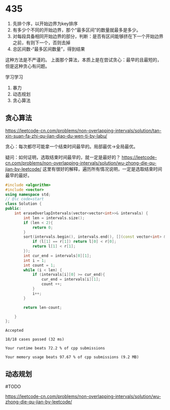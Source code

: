 # 435


1. 先排个序，以开始边界为key排序
2. 有多少个不同的开始边界，那个“最多区间”的数量就最多是多少。
3. 对每段具备相同开始边界的部分，判断：是否有区间能够挤在下一个开始边界之前，有则下一个，否则去掉
4. 总区间数-“最多区间数量”，得到结果


这种方法是不严谨的。
上面那个算法，本质上是在尝试贪心：最早的且最短的，但是这种贪心有问题。




学习学习
1. 暴力
2. 动态规划
3. 贪心算法

## 贪心算法

https://leetcode-cn.com/problems/non-overlapping-intervals/solution/tan-xin-suan-fa-zhi-qu-jian-diao-du-wen-ti-by-labu/

贪心：每次都尽可能拿一个结束时间最早的。局部最优->全局最优。

疑问：如何证明，选取结束时间最早的，就一定是最好的？
https://leetcode-cn.com/problems/non-overlapping-intervals/solution/wu-zhong-die-qu-jian-by-leetcode/
这里有很好的解释，遍历所有情况说明，一定是选取结束时间最早的最好。


```cpp
#include <algorithm>
#include <vector>
using namespace std;
// @lc code=start
class Solution {
public:
    int eraseOverlapIntervals(vector<vector<int>>& intervals) {
        int len = intervals.size();
        if (len < 2){
            return 0;
        }
        sort(intervals.begin(), intervals.end(), [](const vector<int> & l, const vector<int> & r){
            if (l[1] == r[1]) return l[0] < r[0];
            return l[1] < r[1];
        });
        int cur_end = intervals[0][1];
        int i = 1;
        int count = 1;
        while (i < len) {
            if (intervals[i][0] >= cur_end){
                cur_end = intervals[i][1];
                count ++;
            } 
            i++;
        }

        return len-count;

    }
};
```


```
Accepted

18/18 cases passed (32 ms)

Your runtime beats 72.2 % of cpp submissions

Your memory usage beats 97.67 % of cpp submissions (9.2 MB)
```

## 动态规划

#TODO

https://leetcode-cn.com/problems/non-overlapping-intervals/solution/wu-zhong-die-qu-jian-by-leetcode/